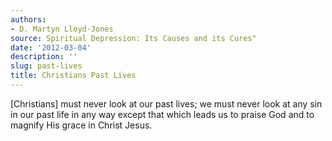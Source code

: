 ```yaml
---
authors:
- D. Martyn Lloyd-Jones
source: Spiritual Depression: Its Causes and its Cures"
date: '2012-03-04'
description: ''
slug: past-lives
title: Christians Past Lives
---
```

[Christians] must never look at our past lives; we must never look at any sin in our past life in any way except that which leads us to praise God and to magnify His grace in Christ Jesus.



